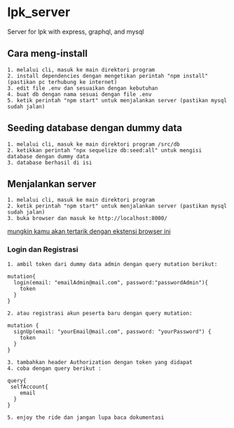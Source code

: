 # lpk_server

Server for lpk with express, graphql, and mysql

## Cara meng-install

    1. melalui cli, masuk ke main direktori program
    2. install dependencies dengan mengetikan perintah "npm install" (pastikan pc terhubung ke internet)
    3. edit file .env dan sesuaikan dengan kebutuhan
    4. buat db dengan nama sesuai dengan file .env
    5. ketik perintah "npm start" untuk menjalankan server (pastikan mysql sudah jalan)

## Seeding database dengan dummy data

    1. melalui cli, masuk ke main direktori program /src/db
    2. ketikkan perintah "npx sequelize db:seed:all" untuk mengisi database dengan dummy data
    3. database berhasil di isi

## Menjalankan server

    1. melalui cli, masuk ke main direktori program
    2. ketik perintah "npm start" untuk menjalankan server (pastikan mysql sudah jalan)
    3. buka browser dan masuk ke http://localhost:8000/

[mungkin kamu akan tertarik dengan ekstensi browser ini](https://altair.sirmuel.design/)

### Login dan Registrasi

    1. ambil token dari dummy data admin dengan query mutation berikut:

```
mutation{
  login(email: "emailAdmin@mail.com", password:"passwordAdmin"){
    token
  }
}
```

    2. atau registrasi akun peserta baru dengan query mutation:

```
mutation {
  signUp(email: "yourEmail@mail.com", password: "yourPassword") {
    token
  }
}
```

    3. tambahkan header Authorization dengan token yang didapat
    4. coba dengan query berikut :

```
query{
 selfAccount{
    email
  }
}
```

    5. enjoy the ride dan jangan lupa baca dokumentasi

